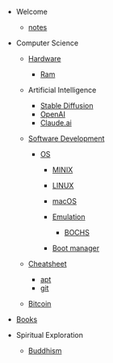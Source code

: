 - Welcome

  - [notes](README.md)

- Computer Science

  - [Hardware](hardware.md)

    - [Ram](ram.md)

  - Artificial Intelligence

    - [Stable Diffusion](stable-diffusion.md)
    - [OpenAI](openai.md)
    - [Claude.ai](claude-ai.md)

  - [Software Development](software-development.md)

    - [OS](os.md)

      - [MINIX](minix.md)
      - [LINUX](linux.md)
      - [macOS](macos.md)

      - [Emulation](emulation.md)

        - [BOCHS](bochs.md)

      - [Boot manager](boot-manager.md)

  - [Cheatsheet](cheatsheet.md)
    - [apt](apt.md)
    - [git](git.md)
  - [Bitcoin](bitcoin.md)

- [Books](books.md)

- Spiritual Exploration

  - [Buddhism](buddhism.md)
